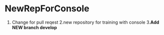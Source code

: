 # NewRepForConsole
1. Change for pull reqest
2.new repository for training with console
3.**Add NEW branch develop**
